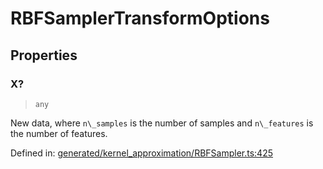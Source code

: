 # RBFSamplerTransformOptions

## Properties

### X?

> `any`

New data, where `n\_samples` is the number of samples and `n\_features` is the number of features.

Defined in:  [generated/kernel\_approximation/RBFSampler.ts:425](https://github.com/transitive-bullshit/scikit-learn-ts/blob/122b3c0/packages/sklearn/src/generated/kernel_approximation/RBFSampler.ts#L425)
